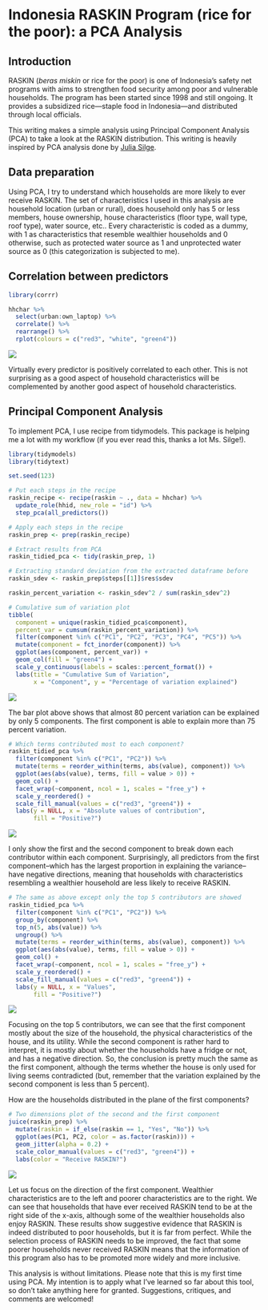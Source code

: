 Indonesia RASKIN Program (rice for the poor): a PCA Analysis
================

## Introduction

RASKIN (<em>beras miskin</em> or rice for the poor) is one of
Indonesia’s safety net programs with aims to strengthen food security
among poor and vulnerable households. The program has been started since
1998 and still ongoing. It provides a subsidized rice—staple food in
Indonesia—and distributed through local officials.

This writing makes a simple analysis using Principal Component Analysis
(PCA) to take a look at the RASKIN distribution. This writing is heavily
inspired by PCA analysis done by [Julia
Silge](https://juliasilge.com/blog/best-hip-hop/).

## Data preparation

Using PCA, I try to understand which households are more likely to ever
receive RASKIN. The set of characteristics I used in this analysis are
household location (urban or rural), does household only has 5 or less
members, house ownership, house characteristics (floor type, wall type,
roof type), water source, etc.. Every characteristic is coded as a
dummy, with 1 as characteristics that resemble wealthier households and
0 otherwise, such as protected water source as 1 and unprotected water
source as 0 (this categorization is subjected to me).

## Correlation between predictors

``` r
library(corrr)
```

``` r
hhchar %>% 
  select(urban:own_laptop) %>% 
  correlate() %>% 
  rearrange() %>% 
  rplot(colours = c("red3", "white", "green4"))
```

![](PCA_files/figure-gfm/unnamed-chunk-3-1.png)<!-- -->

Virtually every predictor is positively correlated to each other. This
is not surprising as a good aspect of household characteristics will be
complemented by another good aspect of household characteristics.

## Principal Component Analysis

To implement PCA, I use recipe from tidymodels. This package is helping
me a lot with my workflow (if you ever read this, thanks a lot
Ms. Silge\!).

``` r
library(tidymodels)
library(tidytext)
```

``` r
set.seed(123)

# Put each steps in the recipe
raskin_recipe <- recipe(raskin ~ ., data = hhchar) %>% 
  update_role(hhid, new_role = "id") %>% 
  step_pca(all_predictors())

# Apply each steps in the recipe
raskin_prep <- prep(raskin_recipe)

# Extract results from PCA
raskin_tidied_pca <- tidy(raskin_prep, 1)
```

``` r
# Extracting standard deviation from the extracted dataframe before
raskin_sdev <- raskin_prep$steps[[1]]$res$sdev

raskin_percent_variation <- raskin_sdev^2 / sum(raskin_sdev^2)

# Cumulative sum of variation plot
tibble(
  component = unique(raskin_tidied_pca$component),
  percent_var = cumsum(raskin_percent_variation)) %>%
  filter(component %in% c("PC1", "PC2", "PC3", "PC4", "PC5")) %>% 
  mutate(component = fct_inorder(component)) %>%
  ggplot(aes(component, percent_var)) +
  geom_col(fill = "green4") +
  scale_y_continuous(labels = scales::percent_format()) +
  labs(title = "Cumulative Sum of Variation",
       x = "Component", y = "Percentage of variation explained")
```

![](PCA_files/figure-gfm/unnamed-chunk-6-1.png)<!-- -->

The bar plot above shows that almost 80 percent variation can be
explained by only 5 components. The first component is able to explain
more than 75 percent variation.

``` r
# Which terms contributed most to each component?
raskin_tidied_pca %>% 
  filter(component %in% c("PC1", "PC2")) %>% 
  mutate(terms = reorder_within(terms, abs(value), component)) %>% 
  ggplot(aes(abs(value), terms, fill = value > 0)) +
  geom_col() +
  facet_wrap(~component, ncol = 1, scales = "free_y") +
  scale_y_reordered() +
  scale_fill_manual(values = c("red3", "green4")) +
  labs(y = NULL, x = "Absolute values of contribution",
       fill = "Positive?")
```

![](PCA_files/figure-gfm/unnamed-chunk-7-1.png)<!-- -->

I only show the first and the second component to break down each
contributor within each component. Surprisingly, all predictors from the
first component–which has the largest proportion in explaining the
variance–have negative directions, meaning that households with
characteristics resembling a wealthier household are less likely to
receive RASKIN.

``` r
# The same as above except only the top 5 contributors are showed
raskin_tidied_pca %>% 
  filter(component %in% c("PC1", "PC2")) %>% 
  group_by(component) %>% 
  top_n(5, abs(value)) %>% 
  ungroup() %>% 
  mutate(terms = reorder_within(terms, abs(value), component)) %>% 
  ggplot(aes(abs(value), terms, fill = value > 0)) +
  geom_col() +
  facet_wrap(~component, ncol = 1, scales = "free_y") +
  scale_y_reordered() +
  scale_fill_manual(values = c("red3", "green4")) +
  labs(y = NULL, x = "Values",
       fill = "Positive?")
```

![](PCA_files/figure-gfm/unnamed-chunk-8-1.png)<!-- -->

Focusing on the top 5 contributors, we can see that the first component
mostly about the size of the household, the physical characteristics of
the house, and its utility. While the second component is rather hard to
interpret, it is mostly about whether the households have a fridge or
not, and has a negative direction. So, the conclusion is pretty much the
same as the first component, although the terms whether the house is
only used for living seems contradicted (but, remember that the
variation explained by the second component is less than 5 percent).

How are the households distributed in the plane of the first components?

``` r
# Two dimensions plot of the second and the first component
juice(raskin_prep) %>% 
  mutate(raskin = if_else(raskin == 1, "Yes", "No")) %>% 
  ggplot(aes(PC1, PC2, color = as.factor(raskin))) +
  geom_jitter(alpha = 0.2) +
  scale_color_manual(values = c("red3", "green4")) +
  labs(color = "Receive RASKIN?")
```

![](PCA_files/figure-gfm/unnamed-chunk-9-1.png)<!-- -->

Let us focus on the direction of the first component. Wealthier
characteristics are to the left and poorer characteristics are to the
right. We can see that households that have ever received RASKIN tend to
be at the right side of the x-axis, although some of the wealthier
households also enjoy RASKIN. These results show suggestive evidence
that RASKIN is indeed distributed to poor households, but it is far from
perfect. While the selection process of RASKIN needs to be improved, the
fact that some poorer households never received RASKIN means that the
information of this program also has to be promoted more widely and more
inclusive.

This analysis is without limitations. Please note that this is my first
time using PCA. My intention is to apply what I’ve learned so far about
this tool, so don’t take anything here for granted. Suggestions,
critiques, and comments are welcomed\!
